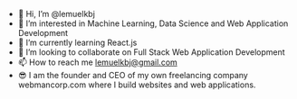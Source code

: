 - 👋 Hi, I’m @lemuelkbj
- 👀 I’m interested in Machine Learning, Data Science and Web Application Development
- 🌱 I’m currently learning React.js
- 💞️ I’m looking to collaborate on Full Stack Web Application Development
- 📫 How to reach me lemuelkbj@gmail.com
- 😎 I am the founder and CEO of my own freelancing company webmancorp.com where I build websites and web applications.
<!---
lemuelkbj/lemuelkbj is a ✨ special ✨ repository because its `README.md` (this file) appears on your GitHub profile.
You can click the Preview link to take a look at your changes.
--->
